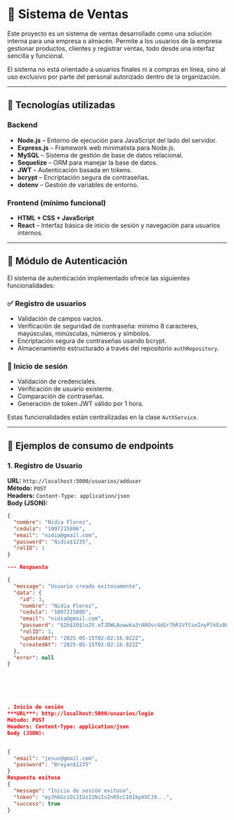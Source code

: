 # 🛒 Sistema de Ventas

Este proyecto es un sistema de ventas desarrollado como una solución interna para una empresa o almacén. Permite a los usuarios de la empresa gestionar productos, clientes y registrar ventas, todo desde una interfaz sencilla y funcional.

El sistema no está orientado a usuarios finales ni a compras en línea, sino al uso exclusivo por parte del personal autorizado dentro de la organización.

---

## 🚀 Tecnologías utilizadas

### Backend
- **Node.js** – Entorno de ejecución para JavaScript del lado del servidor.
- **Express.js** – Framework web minimalista para Node.js.
- **MySQL** – Sistema de gestión de base de datos relacional.
- **Sequelize** – ORM para manejar la base de datos.
- **JWT** – Autenticación basada en tokens.
- **bcrypt** – Encriptación segura de contraseñas.
- **dotenv** – Gestión de variables de entorno.

### Frontend (mínimo funcional)
- **HTML + CSS + JavaScript**
- **React** – Interfaz básica de inicio de sesión y navegación para usuarios internos.

---

## 🔐 Módulo de Autenticación

El sistema de autenticación implementado ofrece las siguientes funcionalidades:

### ✅ Registro de usuarios

- Validación de campos vacíos.
- Verificación de seguridad de contraseña: mínimo 8 caracteres, mayúsculas, minúsculas, números y símbolos.
- Encriptación segura de contraseñas usando bcrypt.
- Almacenamiento estructurado a través del repositorio `authRepository`.

### 🔑 Inicio de sesión

- Validación de credenciales.
- Verificación de usuario existente.
- Comparación de contraseñas.
- Generación de token JWT válido por 1 hora.

Estas funcionalidades están centralizadas en la clase `AuthService`.

---

## 📡 Ejemplos de consumo de endpoints

### 1. Registro de Usuario

**URL:** `http://localhost:5000/usuarios/adduser`  
**Método:** `POST`  
**Headers:** `Content-Type: application/json`  
**Body (JSON):**
```json
{
  "nombre": "Nidia Florez",
  "cedula": "1007215806",
  "email": "nidia@gmail.com",
  "password": "Nidia$1235",
  "rolID": 1
}

--- Respuesta 

{
  "message": "Usuario creado exitosamente",
  "data": {
    "id": 3,
    "nombre": "Nidia Florez",
    "cedula": "1007215806",
    "email": "nidia@gmail.com",
    "password": "$2b$10$lo2V.oTJDWLAuwwka3rAROsc4dGr7bR1VfCseInyPlkEo86qcMvL6",
    "rolID": 1,
    "updatedAt": "2025-05-15T02:02:16.922Z",
    "createdAt": "2025-05-15T02:02:16.922Z"
  },
  "error": null
}






. Inicio de sesión
***URL***: http://localhost:5000/usuarios/login
Método: POST
Headers: Content-Type: application/json
Body (JSON):


{
  "email": "jesus@gmail.com",
  "password": "Brayan$1235"
}
Respuesta exitosa
{
  "message": "Inicio de sesión exitoso",
  "token": "eyJhbGciOiJIUzI1NiIsInR5cCI6IkpXVCJ9...",
  "success": true
}
